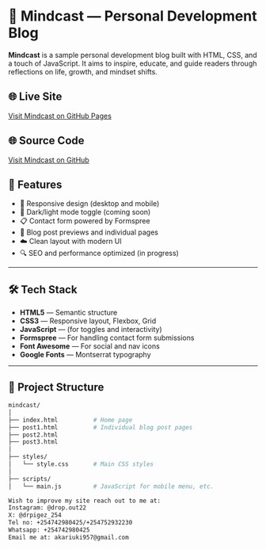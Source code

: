 # 🧠 Mindcast — Personal Development Blog

**Mindcast** is a sample personal development blog built with HTML, CSS, and a touch of JavaScript. It aims to inspire, educate, and guide readers through reflections on life, growth, and mindset shifts.

## 🌐 Live Site

[Visit Mindcast on GitHub Pages](https://dropout-22.github.io/Mindcast)

## 🌐 Source Code

[Visit Mindcast on GitHub](https://github.com/Dropout-22/Mindcast.git)

## 🚀 Features

- 📱 Responsive design (desktop and mobile)
- 🌙 Dark/light mode toggle (coming soon)
- 📋 Contact form powered by Formspree
- 📰 Blog post previews and individual pages
- ☁️ Clean layout with modern UI
- 🔍 SEO and performance optimized (in progress)

---

## 🛠️ Tech Stack

- **HTML5** — Semantic structure
- **CSS3** — Responsive layout, Flexbox, Grid
- **JavaScript** — (for toggles and interactivity)
- **Formspree** — For handling contact form submissions
- **Font Awesome** — For social and nav icons
- **Google Fonts** — Montserrat typography

---

## 📁 Project Structure

```bash
mindcast/
│
├── index.html          # Home page
├── post1.html          # Individual blog post pages
├── post2.html
├── post3.html
│
├── styles/
│   └── style.css       # Main CSS styles
│
├── scripts/
│   └── main.js         # JavaScript for mobile menu, etc.

Wish to improve my site reach out to me at:
Instagram: @drop.out22
X: @drpigez_254
Tel no: +254742980425/+254752932230
Whatsapp: +254742980425
Email me at: akariuki957@gmail.com